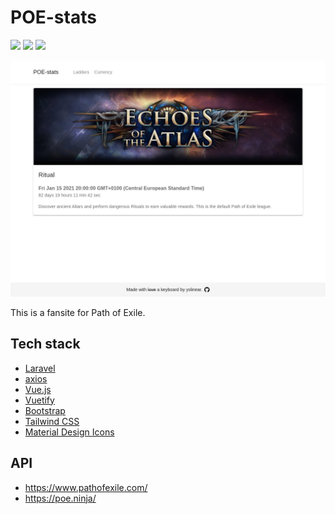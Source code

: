 # POE-stats

[![](https://github.com/yslinear/poe-stats/actions/workflows/laravel.yml/badge.svg)](https://github.com/yslinear/poe-stats/actions/workflows/laravel.yml)
[![](https://img.shields.io/badge/Deploy-GitHub%20Actions-2088FF?logo=github-actions&logoColor=white)](https://github.com/yslinear/poe-stats/blob/master/.github/workflows/laravel.yml)
[![](https://img.shields.io/badge/Host-AWS%20Elastic%20Beanstalk-232F3E?logo=amazon-aws&logoColor=white)](https://aws.amazon.com/elasticbeanstalk/)

![圖 1](poe-yslinear-dev-1024x768desktop-504bb0.jpg)

This is a fansite for Path of Exile.

## Tech stack

- [Laravel](https://laravel.com/)
- [axios](https://github.com/axios/axios/)
- [Vue.js](https://vuejs.org/)
- [Vuetify](https://vuetifyjs.com/)
- [Bootstrap](https://getbootstrap.com/)
- [Tailwind CSS](https://tailwindcss.com/)
- [Material Design Icons](https://materialdesignicons.com/)

## API

- https://www.pathofexile.com/
- https://poe.ninja/
